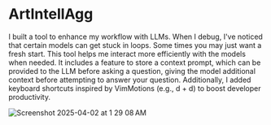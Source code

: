 # ArtIntellAgg
I built a tool to enhance my workflow with LLMs. When I debug, I've noticed that certain models can get stuck in loops. Some times you may just want a fresh start. This tool helps me interact more efficiently with the models when needed. It includes a feature to store a context prompt, which can be provided to the LLM before asking a question, giving the model additional context before attempting to answer your question. Additionally, I added keyboard shortcuts inspired by VimMotions (e.g., d + d) to boost developer productivity.

![Screenshot 2025-04-02 at 1 29 08 AM](https://github.com/user-attachments/assets/da7da055-2b5a-4da7-9de3-e07a7e224f57)

